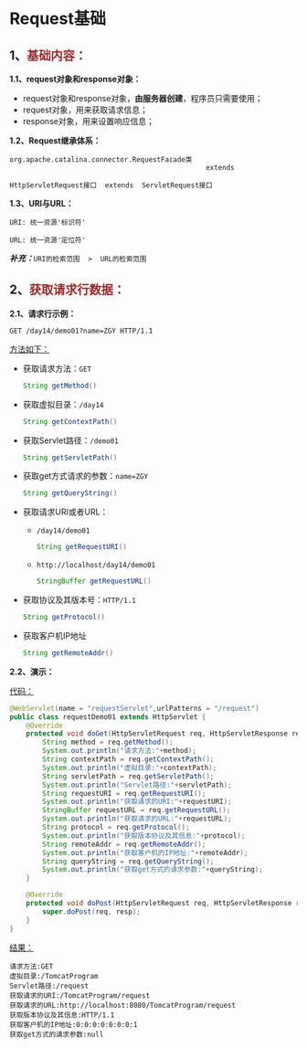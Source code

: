 # Request基础

## 1、<span style="color:brown">基础内容：</span>

**1.1、request对象和response对象：**

- request对象和response对象，**由服务器创建**，程序员只需要使用；
- request对象，用来获取请求信息；
- response对象，用来设置响应信息；

**1.2、Request继承体系：**

```apl
org.apache.catalina.connector.RequestFacade类
												extends
														  HttpServletRequest接口  extends  ServletRequest接口
```

**1.3、URI与URL：**

```apl
URI: 统一资源'标识符'

URL: 统一资源'定位符'
```

***补充：***`URI的检索范围  >  URL的检索范围`

## 2、<span style="color:brown">获取请求行数据：</span>

**2.1、请求行示例：**

`GET /day14/demo01?name=ZGY HTTP/1.1`

<u>方法如下：</u>

- 获取请求方法：`GET`

  ```java
  String getMethod()
  ```

- 获取虚拟目录：`/day14`

  ```java
  String getContextPath()
  ```

- 获取Servlet路径：`/demo01`

  ```java
  String getServletPath()
  ```

- 获取get方式请求的参数：`name=ZGY`

  ```java
  String getQueryString()
  ```

- 获取请求URI或者URL：

  - `/day14/demo01`

    ```java
    String getRequestURI()
    ```

  - `http://localhost/day14/demo01`

    ```java
    StringBuffer getRequestURL()
    ```

- 获取协议及其版本号：`HTTP/1.1`

  ```java
  String getProtocol()
  ```

- 获取客户机IP地址

  ```java
  String getRemoteAddr()
  ```

**2.2、演示：**

<u>代码：</u>

```java
@WebServlet(name = "requestServlet",urlPatterns = "/request")
public class requestDemo01 extends HttpServlet {
    @Override
    protected void doGet(HttpServletRequest req, HttpServletResponse resp) throws ServletException, IOException {
        String method = req.getMethod();
        System.out.println("请求方法:"+method);
        String contextPath = req.getContextPath();
        System.out.println("虚拟目录:"+contextPath);
        String servletPath = req.getServletPath();
        System.out.println("Servlet路径:"+servletPath);
        String requestURI = req.getRequestURI();
        System.out.println("获取请求的URI:"+requestURI);
        StringBuffer requestURL = req.getRequestURL();
        System.out.println("获取请求的URL:"+requestURL);
        String protocol = req.getProtocol();
        System.out.println("获取版本协议及其信息:"+protocol);
        String remoteAddr = req.getRemoteAddr();
        System.out.println("获取客户机的IP地址:"+remoteAddr);
        String queryString = req.getQueryString();
        System.out.println("获取get方式的请求参数:"+queryString);
    }

    @Override
    protected void doPost(HttpServletRequest req, HttpServletResponse resp) throws ServletException, IOException {
        super.doPost(req, resp);
    }
}
```

<u>结果：</u>

```apl
请求方法:GET
虚拟目录:/TomcatProgram
Servlet路径:/request
获取请求的URI:/TomcatProgram/request
获取请求的URL:http://localhost:8080/TomcatProgram/request
获取版本协议及其信息:HTTP/1.1
获取客户机的IP地址:0:0:0:0:0:0:0:1
获取get方式的请求参数:null
```

